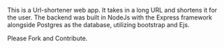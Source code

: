 This is a Url-shortener web app. It takes in a long URL and shortens it for the user.
The backend was built in NodeJs with the Express framework alongside Postgres as the database, utilizing bootstrap and Ejs.

Please Fork and Contribute.
